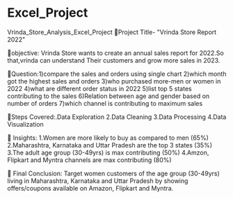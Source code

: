 # Excel_Project
Vrinda_Store_Analysis_Excel_Project
📌Project Title- "Vrinda Store Report 2022"

📌objective: Vrinda Store wants to create an annual sales report for 2022.So that,vrinda can understand
Their customers  and grow more sales in 2023.

📌Question:1)compare the sales and orders using single chart
2)which month got the highest sales and orders
3)who purchased more-men or women in 2022
4)what are different order status in 2022
5)list top 5 states contributing to the sales
6)Relation between age and gender based on number of orders
7)which channel is contributing to maximum sales

📌Steps Covered:.Data Exploration  2.Data Cleaning 3.Data Processing 4.Data Visualization

📌 Insights: 1.Women are more likely to buy as compared to men (65%) 2.Maharashtra, Karnataka and Uttar Pradesh are the top 3 states (35%) 3.The adult age group (30-49yrs) is max contributing (50%) 4.Amzon, Flipkart and Myntra channels are max contributing (80%)

📌 Final Conclusion: Target women customers of the age group (30-49yrs) living in Maharashtra, Karnataka and Uttar Pradesh by showing offers/coupons available on Amazon, Flipkart and Myntra.
